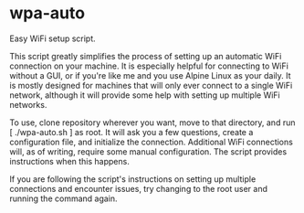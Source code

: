 # wpa-auto
Easy WiFi setup script.

This script greatly simplifies the process of setting up an automatic WiFi connection on your machine. It is especially helpful for connecting to WiFi without a GUI, or if
you're like me and you use Alpine Linux as your daily. It is mostly designed for machines that will only ever connect to a single WiFi network, although it will provide some help with setting up multiple WiFi networks. 

To use, clone repository wherever you want, move to that directory, and run [ ./wpa-auto.sh ] as root. It will ask you a few questions, create a configuration file, and
initialize the connection. Additional WiFi connections will, as of writing, require some manual configuration. The script provides instructions when this happens.

If you are following the script's instructions on setting up multiple connections and encounter issues, try changing to the root user and running the command again.
